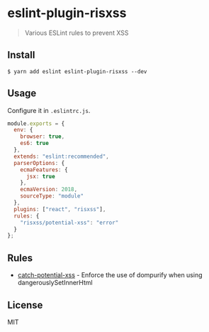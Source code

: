 # eslint-plugin-risxss

> Various ESLint rules to prevent XSS

## Install

```
$ yarn add eslint eslint-plugin-risxss --dev
```

## Usage

Configure it in `.eslintrc.js`.

```js
module.exports = {
  env: {
    browser: true,
    es6: true
  },
  extends: "eslint:recommended",
  parserOptions: {
    ecmaFeatures: {
      jsx: true
    },
    ecmaVersion: 2018,
    sourceType: "module"
  },
  plugins: ["react", "risxss"],
  rules: {
    "risxss/potential-xss": "error"
  }
};

```

## Rules

- [catch-potential-xss](docs/rules/catch-potential-xss.md) - Enforce the use of dompurify when using dangerouslySetInnerHtml

## License

MIT
